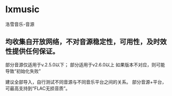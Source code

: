 # lxmusic
洛雪音乐-音源

均收集自开放网络，不对音源稳定性，可用性，及时效性提供任何保证。
-------
部分音源仅适用于v.2.5.0以下； 部分适用于v2.6.0以上
如果版本不对应，则可能导致“初始化失败”

建议全部导入，自行测试不同音源与不同音乐平台之间的关系。
部分音源+平台，可最高支持到“FLAC无损音质”。

